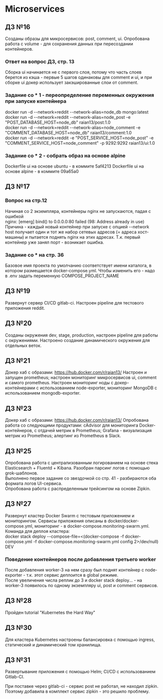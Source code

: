 # Microservices

## ДЗ №16

Созданы образы для микросервисов: post, comment, ui. Опробована работа с volume - для сохранения данных при пересоздании контейнеров.

### Ответ на вопрос ДЗ, стр. 13

Сборка ui начинается не с первого слоя, потому что часть слоев берется из кэша - первые 5 шагов одинаковы для comment и ui, и при сборке ui докер использует закэшированные слои от comment.  

### Задание со * 1 - переопределение переменных окружения при запуске контейнера

docker run -d --network=reddit --network-alias=node_db mongo:latest  
docker run -d --network=reddit --network-alias=node_post -e "POST_DATABASE_HOST=node_db" raian13/post:1.0  
docker run -d --network=reddit --network-alias=node_comment -e "COMMENT_DATABASE_HOST=node_db" raian13/comment:1.0  
docker run -d --network=reddit -e "POST_SERVICE_HOST=node_post" -e "COMMENT_SERVICE_HOST=node_comment" -p 9292:9292 raian13/ui:1.0

### Задание со * 2 - собрать образ на основе alpine

Dockerfile ui на основе ubuntu - в коммите 5af4213
Dockerfile ui на основе alpine - в коммите 09a65a0

## ДЗ №17

### Вопрос на стр.12

Начиная со 2 экземпляра, контейнеры nginx не запускаются, падая с ошибкой  
nginx: [emerg] bind() to 0.0.0.0:80 failed (98: Address already in use)  
Причина - каждый новый контейнер при запуске с опцией --network host получает один и тот же набор сетевых адресов (= адреса хост-машины) и пытается поднять nginx на этих адресах. Т.к. первый контейнер уже занял порт - возникает ошибка.

### Задание со * на стр. 36

Базовое имя проекта по умолчанию соответствует имени каталога, в котором размещается docker-compose.yml. Чтобы изменить его - надо в .env задать переменную COMPOSE_PROJECT_NAME

## ДЗ №19

Развернут сервер CI/CD gitlab-ci. Настроен pipeline для тестового приложения reddit.

## ДЗ №20

Cозданы окружения dev, stage, production, настроен pipeline для работы с окружениями. Настроено создание динамического окружения для отдельных веток.

## ДЗ №21

Докер хаб с образами: <https://hub.docker.com/r/raian13/>
Настроен и запущен prometheus; настроен мониторинг микросервисов ui, comment и самого prometheus. Настроен мониторинг ноды с докер-контейнерами с использованием node-exporter, мониторинг MongoDB с использованием mongodb-exporter.

## ДЗ №23

Докер хаб с образами: <https://hub.docker.com/r/raian13/>
Опробована работа со следующими продуктами: cAdvisor для мониторинга Docker-контейнеров, с отдачей метрик в Prometheus; Grafana - визуализация метрик из Prometheus; алертинг из Prometheus в Slack.  

## ДЗ №25

Опробована работа с централизованным логированием на основе стека Elasticsearch + Fluentd + Kibana. Разобран парсинг логов с помощью grok-шаблонов.  
Выполнено первое задание со звездочкой со стр. 41 - разбираются оба формата логов UI-сервиса.  
Опробована работа с распределенным трейсингом на основе Zipkin.

## ДЗ №27

Развернут кластер Docker Swarm с тестовым приложением и мониторингом. Сервисы приложения описаны в docker/docker-compose.yml, мониторинг - в docker-compose.monitoring-swarm.yml.  
Команда для деплоя кластера:  
docker stack deploy --compose-file=<(docker-compose -f docker-compose.yml -f docker-compose.monitoring-swarm.yml config 2>/dev/null) DEV

### Поведение контейнеров после добавления третьего worker

После добавления worker-3 на нем сразу был поднят контейнер с node-exporter - т.к. этот сервис деплоится в global режиме.  
После увеличения числа реплик до 3 и docker stack deploy... - на worker-3 появилось по одному экземпляру ui, post и comment сервисов.

## ДЗ №28

Пройден tutorial "Kubernetes the Hard Way"

## ДЗ №30

Для кластера Kubernetes настроены балансировка с помощью ingress, статический и динамический том хранилища.

## ДЗ №31

Развертывание приложения с помощью Helm; CI/CD с использованием Gitlab-CI.  

При поставке через gitlab-ci - сервис post не работал, не находил zipkin. Поэтому добавила в комплект сервис zipkin - это решило проблему.
